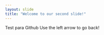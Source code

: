 ```yaml
---
layout: slide
title: "Welcome to our second slide!"
---
```

Test para Github
Use the left arrow to go back!